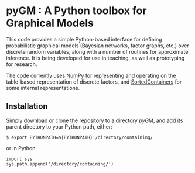 pyGM : A Python toolbox for Graphical Models
================

This code provides a simple Python-based interface for defining probabilistic
graphical models (Bayesian networks, factor graphs, etc.) over discrete random
variables, along with a number of routines for approximate inference.  It is
being developed for use in teaching, as well as prototyping for research.

The code currently uses [NumPy](http://www.numpy.org/) for representing and
operating on the table-based representation of discrete factors, and
[SortedContainers](https://pypi.python.org/pypi/sortedcontainers) for some
internal representations.

## Installation

Simply download or clone the repository to a directory *pyGM*, and add its
parent directory to your Python path, either:
```
$ export PYTHONPATH=${PYTHONPATH}:/directory/containing/
```
or in Python
```
import sys
sys.path.append('/directory/containing/')
```


